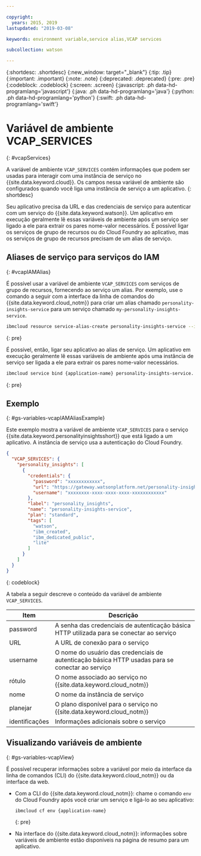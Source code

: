 ```yaml
---

copyright:
  years: 2015, 2019
lastupdated: "2019-03-08"

keywords: environment variable,service alias,VCAP services

subcollection: watson

---
```


{:shortdesc: .shortdesc}
{:new_window: target="_blank"}
{:tip: .tip}
{:important: .important}
{:note: .note}
{:deprecated: .deprecated}
{:pre: .pre}
{:codeblock: .codeblock}
{:screen: .screen}
{:javascript: .ph data-hd-programlang='javascript'}
{:java: .ph data-hd-programlang='java'}
{:python: .ph data-hd-programlang='python'}
{:swift: .ph data-hd-programlang='swift'}

# Variável de ambiente VCAP\_SERVICES
{: #vcapServices}

A variável de ambiente `VCAP_SERVICES` contém informações que podem ser usadas para interagir com uma instância de serviço no {{site.data.keyword.cloud}}. Os campos nessa variável de ambiente são configurados quando você liga uma instância de serviço a um aplicativo.
{: shortdesc}

Seu aplicativo precisa da URL e das credenciais de serviço para autenticar com um serviço do {{site.data.keyword.watson}}. Um aplicativo em execução geralmente lê essas variáveis de ambiente após um serviço ser ligado a ele para extrair os pares nome-valor necessários. É possível ligar os serviços de grupo de recursos ou do Cloud Foundry ao aplicativo, mas os serviços de grupo de recursos precisam de um alias de serviço.

## Aliases de serviço para serviços do IAM
{: #vcapIAMAlias}

É possível usar a variável de ambiente `VCAP_SERVICES` com serviços de grupo de recursos, fornecendo ao serviço um alias. Por exemplo, use o comando a seguir com a interface da linha de comandos do {{site.data.keyword.cloud_notm}} para criar um alias chamado `personality-insights-service` para um serviço chamado `my-personality-insights-service`.

```bash
ibmcloud resource service-alias-create personality-insights-service --instance-name my-personality-insights-service
```
{: pre}

É possível, então, ligar seu aplicativo ao alias de serviço. Um aplicativo em execução geralmente lê essas variáveis de ambiente após uma instância de serviço ser ligada a ele para extrair os pares nome-valor necessários.

```bash
ibmcloud service bind {application-name} personality-insights-service.
```
{: pre}

## Exemplo
{: #gs-variables-vcapIAMAliasExample}

Este exemplo mostra a variável de ambiente `VCAP_SERVICES` para o serviço {{site.data.keyword.personalityinsightsshort}} que está ligado a um aplicativo. A instância de serviço usa a autenticação do Cloud Foundry.

```json
{
  "VCAP_SERVICES": {
    "personality_insights": [
      {
        "credentials": {
          "password": "xxxxxxxxxxxx",
          "url": "https://gateway.watsonplatform.net/personality-insights/api",
          "username": "xxxxxxxx-xxxx-xxxx-xxxx-xxxxxxxxxxxx"
        },
        "label": "personality_insights",
        "name": "personality-insights-service",
        "plan": "standard",
        "tags": [
          "watson",
          "ibm_created",
          "ibm_dedicated_public",
          "lite"
        ]
      }
    ]
  }
}
```
{: codeblock}

A tabela a seguir descreve o conteúdo da variável de ambiente `VCAP_SERVICES`.

| Item     | Descrição                                                                                |
|----------|--------------------------------------------------------------------------------------------|
| password | A senha das credenciais de autenticação básica HTTP utilizada para se conectar ao serviço |
| URL      | A URL de conexão para o serviço                                                         |
| username | O nome do usuário das credenciais de autenticação básica HTTP usadas para se conectar ao serviço |
| rótulo    | O nome associado ao serviço no {{site.data.keyword.cloud_notm}}                                            |
| nome     | O nome da instância de serviço                                                           |
| planejar     | O plano disponível para o serviço no {{site.data.keyword.cloud_notm}}                                              |
| identificações     | Informações adicionais sobre o serviço                                                   |

## Visualizando variáveis de ambiente
{: #gs-variables-vcapView}

É possível recuperar informações sobre a variável por meio da interface da linha de comandos (CLI) do {{site.data.keyword.cloud_notm}} ou da interface da web.

- Com a CLI do {{site.data.keyword.cloud_notm}}: chame o comando `env` do Cloud Foundry após você criar um serviço e ligá-lo ao seu aplicativo:

    ```bash
    ibmcloud cf env {application-name}
    ```
    {: pre}

- Na interface do {{site.data.keyword.cloud_notm}}: informações sobre variáveis de ambiente estão disponíveis
na página de resumo para um aplicativo.
